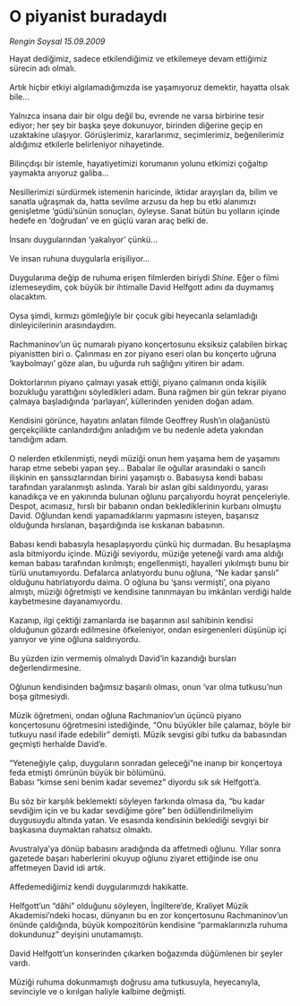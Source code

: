 # O piyanist buradaydı

*Rengin Soysal 15.09.2009*

<div class="taraf_structure_2col_1zq">
<div class="margen_n">



 <p>Hayat dediğimiz, sadece etkilendiğimiz ve etkilemeye devam ettiğimiz sürecin adı olmalı. <br/><br/>Artık hiçbir etkiyi algılamadığımızda ise yaşamıyoruz demektir, hayatta olsak bile... <br/><br/>Yalnızca insana dair bir olgu değil bu, evrende ne varsa birbirine tesir ediyor; her şey bir başka şeye dokunuyor, birinden diğerine geçip en uzaktakine ulaşıyor. Görüşlerimiz, kararlarımız, seçimlerimiz, beğenilerimiz aldığımız etkilerle belirleniyor nihayetinde. <br/><br/>Bilinçdışı bir istemle, hayatiyetimizi korumanın yolunu etkimizi çoğaltıp yaymakta arıyoruz galiba... <br/><br/>Nesillerimizi sürdürmek istemenin haricinde, iktidar arayışları da, bilim ve sanatla uğraşmak da, hatta sevilme arzusu da hep bu etki alanımızı genişletme ‘güdü’sünün sonuçları, öyleyse. Sanat bütün bu yolların içinde hedefe en ‘doğrudan’ ve en güçlü varan araç belki de. <br/><br/>İnsanı duygularından ‘yakalıyor’ çünkü... <br/><br/>Ve insan ruhuna duygularla erişiliyor... <br/><br/>Duygularıma değip de ruhuma erişen filmlerden biriydi <i>Shine.</i> Eğer o filmi izlemeseydim, çok büyük bir ihtimalle David Helfgott adını da duymamış olacaktım. <br/><br/>Oysa şimdi, kırmızı gömleğiyle bir çocuk gibi heyecanla selamladığı dinleyicilerinin arasındaydım. <br/><br/>Rachmaninov’un üç numaralı piyano konçertosunu eksiksiz çalabilen birkaç piyanistten biri o. Çalınması en zor piyano eseri olan bu konçerto uğruna ‘kaybolmayı’ göze alan, bu uğurda ruh sağlığını yitiren bir adam. <br/><br/>Doktorlarının piyano çalmayı yasak ettiği, piyano çalmanın onda kişilik bozukluğu yarattığını söyledikleri adam. Buna rağmen bir gün tekrar piyano çalmaya başladığında ‘parlayan’, küllerinden yeniden doğan adam. <br/><br/>Kendisini görünce, hayatını anlatan filmde Geoffrey Rush’ın olağanüstü gerçekçilikte canlandırdığını anladığım ve bu nedenle adeta yakından tanıdığım adam. <br/><br/>O nelerden etkilenmişti, neydi müziği onun hem yaşama hem de yaşamını harap etme sebebi yapan şey... Babalar ile oğullar arasındaki o sancılı ilişkinin en şanssızlarından birini yaşamıştı o. Babasıysa kendi babası tarafından yaralanmıştı aslında. Yaralı bir aslan gibi saldırıyordu, yarası kanadıkça ve en yakınında bulunan oğlunu parçalıyordu hoyrat pençeleriyle. Despot, acımasız, hırslı bir babanın ondan beklediklerinin kurbanı olmuştu David. Oğlundan kendi yapamadıklarını yapmasını isteyen, başarısız olduğunda hırslanan, başardığında ise kıskanan babasının. <br/><br/>Babası kendi babasıyla hesaplaşıyordu çünkü hiç durmadan. Bu hesaplaşma asla bitmiyordu içinde. Müziği seviyordu, müziğe yeteneği vardı ama aldığı keman babası tarafından kırılmıştı; engellenmişti, hayalleri yıkılmıştı bunu bir türlü unutamıyordu. Defalarca anlatıyordu bunu oğluna, “Ne kadar şanslı” olduğunu hatırlatıyordu daima. O oğluna bu ‘şansı vermişti’, ona piyano almıştı, müziği öğretmişti ve kendisine tanınmayan bu imkânları verdiği halde kaybetmesine dayanamıyordu. <br/><br/>Kazanıp, ilgi çektiği zamanlarda ise başarının asıl sahibinin kendisi olduğunun gözardı edilmesine öfkeleniyor, ondan esirgenenleri düşünüp içi yanıyor ve yine oğluna saldırıyordu. <br/><br/>Bu yüzden izin vermemiş olmalıydı David’in kazandığı bursları değerlendirmesine. <br/><br/>Oğlunun kendisinden bağımsız başarılı olması, onun ‘var olma tutkusu’nun boşa gitmesiydi. <br/><br/>Müzik öğretmeni, ondan oğluna Rachmaniov’un üçüncü piyano konçertosunu öğretmesini istediğinde, “Onu büyükler bile çalamaz, böyle bir tutkuyu nasıl ifade edebilir” demişti. Müzik sevgisi gibi tutku da babasından geçmişti herhalde David’e. <br/><br/>“Yeteneğiyle çalıp, duyguların sonradan geleceği”ne inanıp bir konçertoya feda etmişti ömrünün büyük bir bölümünü. <br/>Babası “kimse seni benim kadar sevemez” diyordu sık sık Helfgott’a. <br/><br/>Bu söz bir karşılık beklemekti söyleyen farkında olmasa da, “bu kadar sevdiğim için ve bu kadar sevdiğime göre” ben ödüllendirilmeliyim duygusuydu altında yatan. Ve esasında kendisinin beklediği sevgiyi bir başkasına duymaktan rahatsız olmaktı. <br/><br/>Avustralya’ya dönüp babasını aradığında da affetmedi oğlunu. Yıllar sonra gazetede başarı haberlerini okuyup oğlunu ziyaret ettiğinde ise onu affetmeyen David idi artık. <br/><br/>Affedemediğimiz kendi duygularımızdı hakikatte. <br/><br/>Helfgott’un “dâhi” olduğunu söyleyen, İngiltere’de, Kraliyet Müzik Akademisi’ndeki hocası, dünyanın bu en zor konçertosunu Rachmaninov’un önünde çaldığında, büyük kompozitörün kendisine “parmaklarınızla ruhuma dokundunuz” deyişini unutamamıştı. <br/><br/>David Helfgott’un konserinden çıkarken boğazımda düğümlenen bir şeyler vardı. <br/><br/>Müziği ruhuma dokunmamıştı doğrusu ama tutkusuyla, heyecanıyla, sevinciyle ve o kırılgan haliyle kalbime değmişti.</p>
<br/>
<br/>
<br/>



<br/>


<div id="taraf_not">
</div>

</div>


</div>
